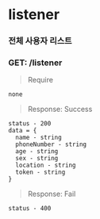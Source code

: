 # listener

### 전체 사용자 리스트

### GET: /listener

> Require

```
none
```

> Response: Success

```
status - 200
data = {
  name - string
  phoneNumber - string
  age - string
  sex - string
  location - string
  token - string
}
```

> Response: Fail

```
status - 400
```